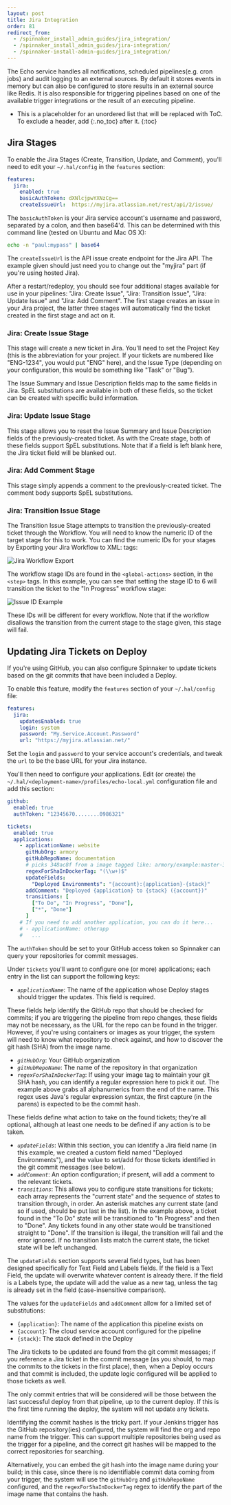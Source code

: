 ```yaml
---
layout: post
title: Jira Integration
order: 81
redirect_from:
  - /spinnaker_install_admin_guides/jira_integration/
  - /spinnaker_install_admin_guides/jira-integration/
  - /spinnaker-install-admin-guides/jira_integration/
---
```


The Echo service handles all notifications, scheduled pipelines(e.g. cron jobs) and audit logging to an external sources.  By default it stores events in memory but can also be configured to store results in an external source like Redis.  It is also responsible for triggering pipelines based on one of the available trigger integrations or the result of an executing pipeline.

* This is a placeholder for an unordered list that will be replaced with ToC. To exclude a header, add {:.no_toc} after it.
{:toc}

## Jira Stages

To enable the Jira Stages (Create, Transition, Update, and Comment), you'll
need to edit your `~/.hal/config` in the `features` section:

```yaml
features:
  jira:
    enabled: true
    basicAuthToken: dXNlcjpwYXNzCg==
    createIssueUrl:  https://myjira.atlassian.net/rest/api/2/issue/
```

The `basicAuthToken` is your Jira service account's username and password,
separated by a colon, and then base64'd.  This can be determined with this
command line (tested on Ubuntu and Mac OS X):

```bash
echo -n "paul:mypass" | base64
```

The `createIssueUrl` is the API issue create endpoint for the Jira API.  The
example given should just need you to change out the "myjira" part (if you're
using hosted Jira).

After a restart/redeploy, you should see four additional stages available for
use in your pipelines:  "Jira: Create Issue", "Jira: Transition Issue",
"Jira: Update Issue" and "Jira: Add Comment".  The first stage creates an
issue in your Jira project, the latter three stages will automatically find
the ticket created in the first stage and act on it.

### Jira: Create Issue Stage

This stage will create a new ticket in Jira.  You'll need to set the Project
Key (this is the abbreviation for your project.  If your tickets are numbered
like "ENG-1234", you would put "ENG" here), and the Issue Type (depending on
your configuration, this would be something like "Task" or "Bug").

The Issue Summary and Issue Description fields map to the same fields in Jira.
SpEL substitutions are available in both of these fields, so the ticket can
be created with specific build information.

### Jira: Update Issue Stage

This stage allows you to reset the Issue Summary and Issue Description fields
of the previously-created ticket.  As with the Create stage, both of these
fields support SpEL substitutions.  Note that if a field is left blank here,
the Jira ticket field will be blanked out.

### Jira:  Add Comment Stage

This stage simply appends a comment to the previously-created ticket.  The
comment body supports SpEL substitutions.

### Jira:  Transition Issue Stage

The Transition Issue Stage attempts to transition the previously-created
ticket through the Workflow.  You will need to know the numeric ID of the
target stage for this to work.  You can find the numeric IDs for your
stages by Exporting your Jira Workflow to XML:
tags:

![Jira Workflow Export](https://cl.ly/0C0d1c0f0N2A/[d93b1dfc73914409c00446b1df79e6b0]_Image%202018-06-12%20at%209.43.07%20AM.png)

The workflow stage IDs are found in the `<global-actions>` section, in the
`<step>` tags.  In this example, you can see that setting the stage ID to
6 will transition the ticket to the "In Progress" workflow stage:

![Issue ID Example](https://cl.ly/203j3c3K1r3v/[eda500982c996a99a735551b5a4e52a4]_Image%202018-06-12%20at%209.50.32%20AM.png)

These IDs will be different for every workflow.  Note that if the workflow
disallows the transition from the current stage to the stage given, this
stage will fail.

## Updating Jira Tickets on Deploy

If you're using GitHub, you can also configure Spinnaker to update tickets
based on the git commits that have been included a Deploy.

To enable this feature, modify the `features` section of your `~/.hal/config` file:

```yaml
features:
  jira:
    updatesEnabled: true
    login: system
    password: "My.Service.Account.Password"
    url: "https://myjira.atlassian.net/"
```

Set the `login` and `password` to your service account's credentials, and
tweak the `url` to be the base URL for your Jira instance.

You'll then need to configure your applications.  Edit (or create) the
`~/.hal/<deployment-name>/profiles/echo-local.yml` configuration file and add this section:

```yaml
github:
  enabled: true
  authToken: "12345670........0986321"

tickets:
  enabled: true
  applications:
    - applicationName: website
      gitHubOrg: armory
      gitHubRepoName: documentation
      # picks 348ac8f from a image tagged like: armory/example:master-348ac8f
      regexForShaInDockerTag: "(\\w+)$"
      updateFields:
        "Deployed Environments": "{account}:{application}-{stack}"
      addComment: "Deployed {application} to {stack} ({account})"
      transitions: [
        ["To Do", "In Progress", "Done"],
        ["*", "Done"]
      ]
    # If you need to add another application, you can do it here...
    # - applicationName: otherapp
    #   ...
```

The `authToken` should be set to your GitHub access token so Spinnaker can
query your repositories for commit messages.

Under `tickets` you'll want to configure one (or more) applications; each
entry in the list can support the following keys:

* _`applicationName`_: The name of the application whose Deploy stages should trigger the updates.  This field is required.

These fields help identify the GitHub repo that should be checked for commits;
if you are triggering the pipeline from repo changes, these fields may not be
necessary, as the URL for the repo can be found in the trigger.  However, if
you're using containers or images as your trigger, the system will need to 
know what repository to check against, and how to discover the git hash (SHA)
from the image name.

* _`gitHubOrg`_: Your GitHub organization
* _`gitHubRepoName`_: The name of the repository in that organization
* _`regexForShaInDockerTag`_:  If using your image tag to maintain your git
SHA hash, you can identify a regular expression here to pick it out.  The
example above grabs all alphanumerics from the end of the name.  This regex
uses Java's regular expression syntax, the first capture (in the parens) is
expected to be the commit hash.

These fields define what action to take on the found tickets; they're all
optional, although at least one needs to be defined if any action is to be
taken.

* _`updateFields`_:  Within this section, you can identify a Jira field name
(in this example, we created a custom field named "Deployed Environments"),
and the value to set/add for those tickets identified in the git commit
messages (see below).
* _`addComment`_:  An option configuration; if present, will add a comment
to the relevant tickets.
* _`transitions`_:  This allows you to configure state transitions for tickets;
each array represents the "current state" and the sequence of states to
transition through, in order. An asterisk matches any current state (and so if
used, should be put last in the list).  In the example above, a ticket found
in the "To Do" state will be transitioned to "In Progress" and then to "Done".
Any tickets found in any other state would be transitioned straight to "Done".
If the transition is illegal, the transition will fail and the error ignored.
If no transition lists match the current state, the ticket state will be left
unchanged.

The `updateFields` section supports several field types, but has been designed
specifically for Text Field and Labels fields.  If the field is a Text Field,
the update will overwrite whatever content is already there.  If the field
is a Labels type, the update will add the value as a new tag, unless the tag
is already set in the field (case-insensitive comparison).

The values for the `updateFields` and `addComment` allow for a limited set
of substitutions:

* `{application}`:  The name of the application this pipeline exists on
* `{account}`:  The cloud service account configured for the pipeline
* `{stack}`: The stack defined in the Deploy

The Jira tickets to be updated are found from the git commit messages; if
you reference a Jira ticket in the commit message (as you should, to map
the commits to the tickets in the first place), then, when a Deploy occurs
and that commit is included, the update logic configured will be applied to
those tickets as well.

The only commit entries that will be considered will be those between the
last successful deploy from that pipeline, up to the current deploy.  If
this is the first time running the deploy, the system will not update any
tickets.

Identifying the commit hashes is the tricky part.  If your Jenkins trigger
has the GitHub repository(ies) configured, the system will find the org
and repo name from the trigger.  This can support multiple repositories
being used as the trigger for a pipeline, and the correct git hashes will
be mapped to the correct repositories for searching.

Alternatively, you can embed the git hash into the image name during your
build; in this case, since there is no identifiable commit data coming from
your trigger, the system will use the `gitHubOrg` and `gitHubRepoName`
configured, and the `regexForShaInDockerTag` regex to identify the part of
the image name that contains the hash.